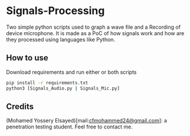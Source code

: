 # Signals-Processing
Two simple python scripts used to graph a wave file and a Recording of device microphone. 
It is made as a PoC of how signals work and how are they processed using languages like Python.

## How to use
Download requirements and run either or both scripts
```bash
pip install -r requirements.txt
python3 [Signals_Audio.py | Signals_Mic.py]
```
## Credits
(Mohamed Yossery Elsayed)[mail:cfmohammed24@gmail.com]: a penetration testing student.
Feel free to contact me.
